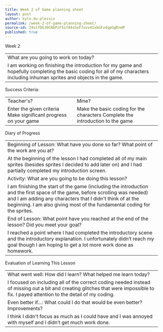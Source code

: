 ```yaml
---
title: Week 2 of Game planning sheet
layout: post
author: kyle.du-plessis
permalink: /week-2-of-game-planning-sheet/
source-id: 19stfDGJ0CNbPzF5zfA4s5eF7ovv4IakGFvdqpGgRneM
published: true
---
```

Week 2

<table>
  <tr>
    <td>What are you going to work on today?</td>
  </tr>
  <tr>
    <td>I am working on finishing the introduction for my game and hopefully completing the basic coding for all of my characters including inhuman sprites and objects in the game.</td>
  </tr>
</table>


Success Criteria:

<table>
  <tr>
    <td>Teacher's?</td>
    <td>Mine?</td>
  </tr>
  <tr>
    <td>Enter the given criteria
Make significant progress on your game
</td>
    <td>Make the basic coding for the characters
Complete the introduction to the game</td>
  </tr>
</table>


Diary of Progress

<table>
  <tr>
    <td>Beginning of Lesson: What have you done so far? What point of the work are you at?</td>
  </tr>
  <tr>
    <td>At the beginning of the lesson I had completed all of my main sprites (besides sprites I decided to add later on) and I had partially completed my introduction screen.</td>
  </tr>
  <tr>
    <td>Activity:  What are you going to be doing this lesson?</td>
  </tr>
  <tr>
    <td>I am finishing the start of the game (including the introduction and the first space of the game, before scrolling was needed) and I am adding any characters that I didn't think of at the beginning. I am also giving most of the fundamental coding for the sprites.</td>
  </tr>
  <tr>
    <td>End of Lesson: What point have you reached at the end of the lesson? Did you meet your goal?</td>
  </tr>
  <tr>
    <td>I reached a point where I had completed the introductory scene and the introductory explanation.
I unfortunately didn’t reach my goal though I am hoping to get a lot more work done as homework.</td>
  </tr>
</table>


Evaluation of Learning This Lesson

<table>
  <tr>
    <td>What went well: How did I learn? What helped me learn today?</td>
  </tr>
  <tr>
    <td>I focused on including all of the correct coding needed instead of missing out a bit and creating glitches that were impossible to fix. I payed attention to the detail of my coding.</td>
  </tr>
  <tr>
    <td>Even better if…: What could I do that would be even better? Improvements?</td>
  </tr>
  <tr>
    <td>I think I didn't focus as much as I could have and I was annoyed with myself and I didn’t get much work done.</td>
  </tr>
</table>


